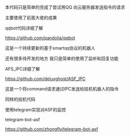 本代码只是简单的完成了尝试用QQ 向云服务器发送指令的请求

主要使用了前面大佬的成果

qqbot代码详细了解

https://github.com/pandolia/qqbot

这是一个持续更新的基于smartqq协议的机器人

还有很多待开发的地方 我只是简单的使用了监听和回复功能


AFS_IPC详细了解

https://github.com/deluxghost/ASF_IPC

这是一个将command请求通过IPC发送给挂机机器人的指令



同样的挂机代码

使用telegram实现对ASF的监控

telegram-bot-asf

https://github.com/zhongfly/telegram-bot-asf

